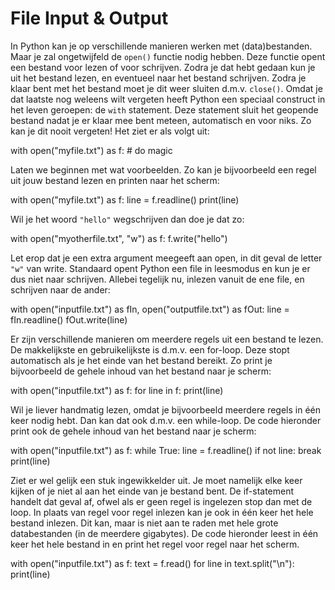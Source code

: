# File Input & Output
In Python kan je op verschillende manieren werken met (data)bestanden. Maar je zal ongetwijfeld de `open()` functie nodig hebben. Deze functie opent een bestand voor lezen of voor schrijven. Zodra je dat hebt gedaan kun je uit het bestand lezen, en eventueel naar het bestand schrijven. Zodra je klaar bent met het bestand moet je dit weer sluiten d.m.v. `close()`. Omdat je dat laatste nog weleens wilt vergeten heeft Python een speciaal construct in het leven geroepen: de `with` statement. Deze statement sluit het geopende bestand nadat je er klaar mee bent meteen, automatisch en voor niks. Zo kan je dit nooit vergeten! Het ziet er als volgt uit:

  with open("myfile.txt") as f:
    # do magic

Laten we beginnen met wat voorbeelden. Zo kan je bijvoorbeeld een regel uit jouw bestand lezen en printen naar het scherm:

  with open("myfile.txt") as f:
    line = f.readline()
    print(line)

Wil je het woord `"hello"` wegschrijven dan doe je dat zo:

  with open("myotherfile.txt", "w") as f:
    f.write("hello")

Let erop dat je een extra argument meegeeft aan open, in dit geval de letter `"w"` van write. Standaard opent Python een file in leesmodus en kun je er dus niet naar schrijven. Allebei tegelijk nu, inlezen vanuit de ene file, en schrijven naar de ander:

  with open("inputfile.txt") as fIn, open("outputfile.txt") as fOut:
    line = fIn.readline()
    fOut.write(line)

Er zijn verschillende manieren om meerdere regels uit een bestand te lezen. De makkelijkste en gebruikelijkste is d.m.v. een for-loop. Deze stopt automatisch als je het einde van het bestand bereikt. Zo print je bijvoorbeeld de gehele inhoud van het bestand naar je scherm:

  with open("inputfile.txt") as f:
    for line in f:
      print(line)

Wil je liever handmatig lezen, omdat je bijvoorbeeld meerdere regels in één keer nodig hebt. Dan kan dat ook d.m.v. een while-loop. De code hieronder print ook de gehele inhoud van het bestand naar je scherm:

  with open("inputfile.txt") as f:
    while True:
      line = f.readline()
      if not line:
        break
      print(line)

Ziet er wel gelijk een stuk ingewikkelder uit. Je moet namelijk elke keer kijken of je niet al aan het einde van je bestand bent. De if-statement handelt dat geval af, ofwel als er geen regel is ingelezen stop dan met de loop. In plaats van regel voor regel inlezen kan je ook in één keer het hele bestand inlezen. Dit kan, maar is niet aan te raden met hele grote databestanden (in de meerdere gigabytes). De code hieronder leest in één keer het hele bestand in en print het regel voor regel naar het scherm.

  with open("inputfile.txt") as f:
    text = f.read()
    for line in text.split("\n"):
      print(line)
